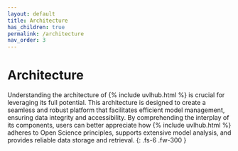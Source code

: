 ```yaml
---
layout: default
title: Architecture
has_children: true
permalink: /architecture
nav_order: 3
---
```


# Architecture

Understanding the architecture of {% include uvlhub.html %} is crucial for leveraging its full potential. This architecture is designed to create a seamless and robust platform that facilitates efficient model management, ensuring data integrity and accessibility. By comprehending the interplay of its components, users can better appreciate how {% include uvlhub.html %} adheres to Open Science principles, supports extensive model analysis, and provides reliable data storage and retrieval.
{: .fs-6 .fw-300 }